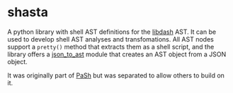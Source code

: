# shasta

A python library with shell AST definitions for the [libdash](https://github.com/mgree/libdash) AST. It can be used to develop shell AST analyses and transfomations. All AST nodes support a `pretty()` method that extracts them as a shell script, and the library offers a [json_to_ast](./shasta/json_to_ast.py) module that creates an AST object from a JSON object.

It was originally part of [PaSh](https://github.com/binpash/pash) but was separated to allow others to build on it.
